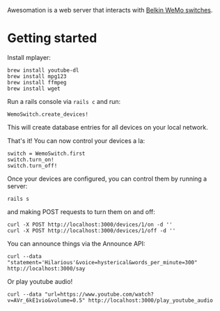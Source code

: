 Awesomation is a web server that interacts with [Belkin WeMo switches](http://www.amazon.com/WeMo-Electronics-Anywhere-Automation-Smartphones/dp/B00BB2MMNE).

# Getting started

Install mplayer:

    brew install youtube-dl
    brew install mpg123
    brew install ffmpeg
    brew install wget

Run a rails console via `rails c` and run:

    WemoSwitch.create_devices!

This will create database entries for all devices on your local network.

That's it! You can now control your devices a la:

    switch = WemoSwitch.first
    switch.turn_on!
    switch.turn_off!

Once your devices are configured, you can control them by running a server:

    rails s

and making POST requests to turn them on and off:

    curl -X POST http://localhost:3000/devices/1/on -d ''
    curl -X POST http://localhost:3000/devices/1/off -d ''

You can announce things via the Announce API:

    curl --data "statement='Hilarious'&voice=hysterical&words_per_minute=300" http://localhost:3000/say

Or play youtube audio!

    curl --data "url=https://www.youtube.com/watch?v=AVr_6kE1vio&volume=0.5" http://localhost:3000/play_youtube_audio